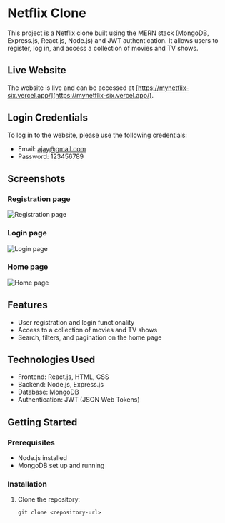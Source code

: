 # Netflix Clone

This project is a Netflix clone built using the MERN stack (MongoDB, Express.js, React.js, Node.js) and JWT authentication. It allows users to register, log in, and access a collection of movies and TV shows.

## Live Website

The website is live and can be accessed at [https://mynetflix-six.vercel.app/](https://mynetflix-six.vercel.app/).

## Login Credentials

To log in to the website, please use the following credentials:

- Email: ajay@gmail.com
- Password: 123456789

## Screenshots

### Registration page
![Registration page](https://i.postimg.cc/7LfxQs9D/Screenshot-639.png)

### Login page
![Login page](https://i.postimg.cc/P5v331D9/Screenshot-638.png)

### Home page
![Home page](https://i.postimg.cc/qMWVvJxf/Screenshot-637.png)

## Features

- User registration and login functionality
- Access to a collection of movies and TV shows
- Search, filters, and pagination on the home page

## Technologies Used

- Frontend: React.js, HTML, CSS
- Backend: Node.js, Express.js
- Database: MongoDB
- Authentication: JWT (JSON Web Tokens)

## Getting Started

### Prerequisites

- Node.js installed
- MongoDB set up and running

### Installation

1. Clone the repository:

   ```shell
   git clone <repository-url>
